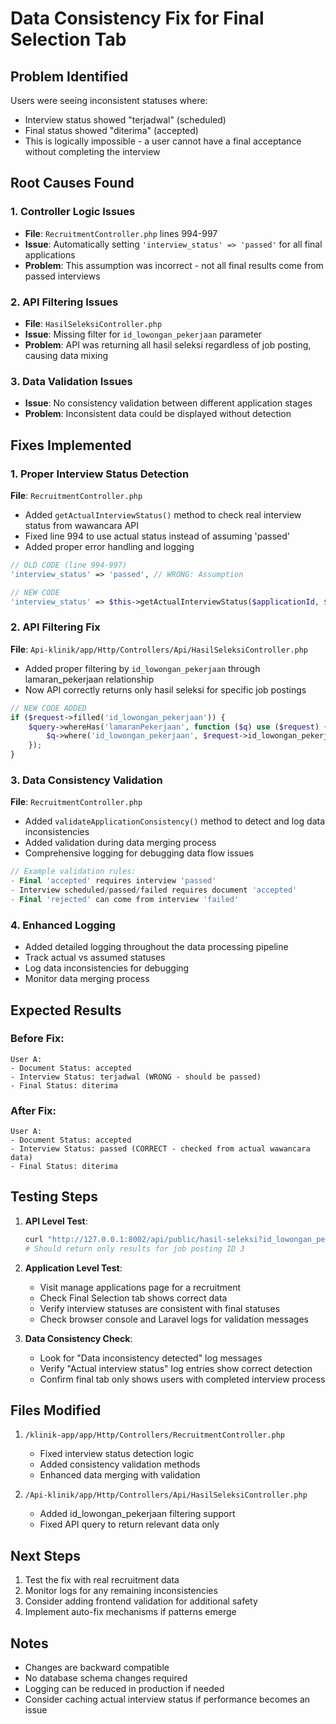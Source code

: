 # Data Consistency Fix for Final Selection Tab

## Problem Identified
Users were seeing inconsistent statuses where:
- Interview status showed "terjadwal" (scheduled) 
- Final status showed "diterima" (accepted)
- This is logically impossible - a user cannot have a final acceptance without completing the interview

## Root Causes Found

### 1. Controller Logic Issues
- **File**: `RecruitmentController.php` lines 994-997
- **Issue**: Automatically setting `'interview_status' => 'passed'` for all final applications
- **Problem**: This assumption was incorrect - not all final results come from passed interviews

### 2. API Filtering Issues  
- **File**: `HasilSeleksiController.php` 
- **Issue**: Missing filter for `id_lowongan_pekerjaan` parameter
- **Problem**: API was returning all hasil seleksi regardless of job posting, causing data mixing

### 3. Data Validation Issues
- **Issue**: No consistency validation between different application stages
- **Problem**: Inconsistent data could be displayed without detection

## Fixes Implemented

### 1. Proper Interview Status Detection
**File**: `RecruitmentController.php`
- Added `getActualInterviewStatus()` method to check real interview status from wawancara API
- Fixed line 994 to use actual status instead of assuming 'passed'
- Added proper error handling and logging

```php
// OLD CODE (line 994-997)
'interview_status' => 'passed', // WRONG: Assumption

// NEW CODE  
'interview_status' => $this->getActualInterviewStatus($applicationId, $userId), // CORRECT: Check actual status
```

### 2. API Filtering Fix
**File**: `Api-klinik/app/Http/Controllers/Api/HasilSeleksiController.php`
- Added proper filtering by `id_lowongan_pekerjaan` through lamaran_pekerjaan relationship
- Now API correctly returns only hasil seleksi for specific job postings

```php
// NEW CODE ADDED
if ($request->filled('id_lowongan_pekerjaan')) {
    $query->whereHas('lamaranPekerjaan', function ($q) use ($request) {
        $q->where('id_lowongan_pekerjaan', $request->id_lowongan_pekerjaan);
    });
}
```

### 3. Data Consistency Validation
**File**: `RecruitmentController.php`
- Added `validateApplicationConsistency()` method to detect and log data inconsistencies
- Added validation during data merging process
- Comprehensive logging for debugging data flow issues

```php
// Example validation rules:
- Final 'accepted' requires interview 'passed'
- Interview scheduled/passed/failed requires document 'accepted'  
- Final 'rejected' can come from interview 'failed'
```

### 4. Enhanced Logging
- Added detailed logging throughout the data processing pipeline
- Track actual vs assumed statuses
- Log data inconsistencies for debugging
- Monitor data merging process

## Expected Results

### Before Fix:
```
User A:
- Document Status: accepted  
- Interview Status: terjadwal (WRONG - should be passed)
- Final Status: diterima
```

### After Fix:
```
User A:
- Document Status: accepted
- Interview Status: passed (CORRECT - checked from actual wawancara data)  
- Final Status: diterima
```

## Testing Steps

1. **API Level Test**:
   ```bash
   curl "http://127.0.0.1:8002/api/public/hasil-seleksi?id_lowongan_pekerjaan=3"
   # Should return only results for job posting ID 3
   ```

2. **Application Level Test**:
   - Visit manage applications page for a recruitment
   - Check Final Selection tab shows correct data
   - Verify interview statuses are consistent with final statuses
   - Check browser console and Laravel logs for validation messages

3. **Data Consistency Check**:
   - Look for "Data inconsistency detected" log messages  
   - Verify "Actual interview status" log entries show correct detection
   - Confirm final tab only shows users with completed interview process

## Files Modified

1. `/klinik-app/app/Http/Controllers/RecruitmentController.php`
   - Fixed interview status detection logic
   - Added consistency validation methods
   - Enhanced data merging with validation

2. `/Api-klinik/app/Http/Controllers/Api/HasilSeleksiController.php`
   - Added id_lowongan_pekerjaan filtering support
   - Fixed API query to return relevant data only

## Next Steps

1. Test the fix with real recruitment data
2. Monitor logs for any remaining inconsistencies  
3. Consider adding frontend validation for additional safety
4. Implement auto-fix mechanisms if patterns emerge

## Notes

- Changes are backward compatible
- No database schema changes required
- Logging can be reduced in production if needed
- Consider caching actual interview status if performance becomes an issue
